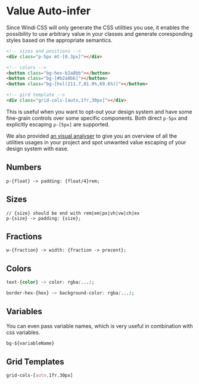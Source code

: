 # Value Auto-infer

Since Windi CSS will only generate the CSS utilities you use, it enables the possibility to use arbitrary value in your classes and generate coresponding styles based on the appropriate semantics.

```html
<!-- sizes and positions -->
<div class="p-5px mt-[0.3px]"></div>

<!-- colors -->
<button class="bg-hex-b2a8bb"></button>
<button class="bg-[#b2a8bb]"></button>
<button class="bg-[hsl(211.7,81.9%,69.6%)]"></button>

<!-- gird template -->
<div class="grid-cols-[auto,1fr,30px]"></div>
```

This is useful when you want to opt-out your design system and have some fine-grain controls over some specific components. Both direct `p-5px` and explicitly escaping `p-[5px]` are supported.

We also provided [an visual analyser](/guide/features/analyser) to give you an overview of all the utilities usages in your project and spot unwanted value escaping of your design system with ease. 

## Numbers

```less
p-{float} -> padding: {float/4}rem;
```

<InlinePlayground :input="'p-2.5\np-3.2'" :showCSS="true" :showPreview="false"/>

## Sizes

```less
// {size} should be end with rem|em|px|vh|vw|ch|ex
p-{size} -> padding: {size};
```

<InlinePlayground :input="'p-3px\np-4rem'" :showCSS="true" :showPreview="false"/>


## Fractions

```less
w-{fraction} -> width: {fraction -> precent};
```

<InlinePlayground :input="'w-9/12'" :showCSS="true" :showPreview="false"/>


## Colors

```css
text-{color} -> color: rgba(...);

border-hex-{hex} -> background-color: rgba(...);
```

<InlinePlayground 
  :input="'text-cyan-400\nborder-hex-6dd1c7'" 
  :showCSS="true" 
  :showPreview="false"
  fixed="border border-2 px-4 py-2 rounded"
/>

## Variables

You can even pass variable names, which is very useful in combination with css variables.

```css
bg-${variableName}
```

<InlinePlayground 
  :input="'bg-$test-variable'" 
  :showCSS="true" 
  :showPreview="false"
/>

## Grid Templates

```css
grid-cols-[auto,1fr,30px]
```

<InlinePlayground 
  :input="'grid-cols-[auto,1fr,30px]'" 
  :showCSS="true" 
  :showPreview="false"
/>
